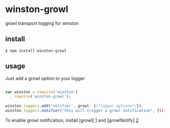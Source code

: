 winston-growl
=============

growl transport logging for winston


install
------

```
$ npm install winston-growl
```

usage
-----
Just add a growl option to your logger 

```javascript

var winston = require('winston')
  , require('winston-growl');
  
winston.loggers.add('notifier', growl: {/*logger options*/});
winston.loggers.notifier("this will trigger a growl notification", {title:'notification title'});


```



To enable growl notification, install [growl] [1] and [growlNotify] [2]


[1]: http://growl.info/growlupdateavailable   "growl"
[2]: http://growl.info/downloads              "growlNotify"
